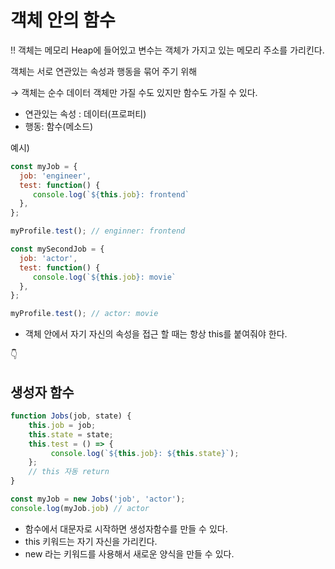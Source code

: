 # 객체 안의 함수

!! 객체는 메모리 Heap에 들어있고 변수는 객체가 가지고 있는 메모리 주소를 가리킨다.

객체는 서로 연관있는 속성과 행동을 묶어 주기 위해 

→ 객체는 순수 데이터 객체만 가질 수도 있지만 함수도 가질 수 있다.

- 연관있는 속성 : 데이터(프로퍼티)
- 행동: 함수(메소드)

예시)

```jsx
const myJob = {
  job: 'engineer',
  test: function() {
     console.log(`${this.job}: frontend`
  },
};

myProfile.test(); // enginner: frontend
```

```jsx
const mySecondJob = {
  job: 'actor',
  test: function() {
     console.log(`${this.job}: movie`
  },
};

myProfile.test(); // actor: movie
```

- 객체 안에서 자기 자신의 속성을 접근 할 때는 항상 this를 붙여줘야 한다.

👇

## 생성자 함수

```jsx
function Jobs(job, state) {
    this.job = job;
    this.state = state;
    this.test = () => {
         console.log(`${this.job}: ${this.state}`);
    };
    // this 자동 return 
}

const myJob = new Jobs('job', 'actor');
console.log(myJob.job) // actor
```

- 함수에서 대문자로 시작하면 생성자함수를 만들 수 있다.
- this 키워드는 자기 자신을 가리킨다.
- new 라는 키워드를 사용해서 새로운 양식을 만들 수 있다.